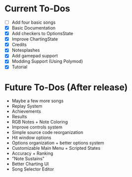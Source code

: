 # Current To-Dos
* [ ] Add four basic songs
* [X] Basic Documentation
* [X] Add checkers to OptionsState
* [X] Improve ChartingState
* [X] Credits
* [X] Notesplashes
* [X] Add gamepad support
* [X] Modding Support (Using Polymod)
* [X] Tutorial

# Future To-Dos (After release)
* Maybe a few more songs
* Replay System
* Achievements
* Results
* RGB Notes + Note Coloring
* Improve controls system
* Simple source code reorganization
* Hit window options
* Options organization + better options system
* Customizable Main Menu + Scripted States
* Accuracy + Ranking
* "Note Sustains"
* Better Charting UI
* Song Selector Editor